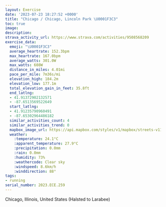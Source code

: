 ```yaml
---
layout: Exercise
date: '2023-07-23 18:27:52 +0000'
title: "Chicago / Chicago, Lincoln Park \U0001F3C3"
toc: true
image:
description:
strava_activity_url: https://www.strava.com/activities/9508568209
exercise_data:
  emoji: "\U0001F3C3"
  average_heartrate: 152.3bpm
  max_heartrate: 167.0bpm
  average_watts: 301.0W
  max_watts: 608W
  distance_in_miles: 4.01mi
  pace_per_mile: 7m36s/mi
  elevation_high: 184.2m
  elevation_low: 177.1m
  total_elevation_gain_in_feet: 35.8ft
  end_latlng:
  - 41.91372902132571
  - -87.6513569522649
  start_latlng:
  - 41.91235790960491
  - -87.65302964486182
  similar_activities_count: 4
  similar_activities_trend: 0
  mapbox_image_url: https://api.mapbox.com/styles/v1/mapbox/streets-v11/static/path-5+787af2-1.0(%7Bgy~Fpl~uO%40m%40GuC%40uFEsBD_%40CCK%3FG_%40GyD%40cAEiE%40mAO%7DKCSGGcA%3FWAIGCOGoSCq%40C_DK%7DAKyP%40sEEsDBi%40H%7D%40%40i%40Iw%40o%40mCMcA%3FeDIq%40Aw%40%40mDEgAAsCMcAcAkEGCE%40mBnAs%40%5CwBpAm%40Ts%40%5CWHeA%60%40e%40HmBj%40s%40Lq%40R_ALiG%60Ag%40DoAXkDl%40aCl%40m%40HYJYBiAXm%40JkCPK%3FcASw%40%40WHeCfBFr%40T%7CABj%40Fj%40ZfEG~BDJFH%3FPHl%40AZMn%40Gj%40PpC%40%60%40IdAFTPJNBf%40KDVJFJ%40p%40I%5EOl%40Md%40C~ACVDj%40%60%40VBVCZQx%40GtAM%60ACp%40BNA%5E%40XF~%40j%40%5CNtBLb%40Hx%40FJDDH%40%5CIdEH%60E%3FjABjAMfI%40NNBEN%40b%40Ij%40Jz%40DzHD%60CA~EIZG%7C%40Bx%40JZ%5EVXBxCKpBCv%40FpQW%60DCd%40%40TBHLBXFfKNNBFF%7CE),pin-s-s+e5b22e(-87.65145,41.91374),pin-s-f+89ae00(-87.64946000000008,41.913749999999965)/auto/800x800?access_token=pk.eyJ1Ijoiam9zaGJlY2ttYW4iLCJhIjoiY205eWR2aDd1MWZ6djJrbXc4a3M0bWZleiJ9.XiG9OWkNcZk2QzjJbxLB4A
  weather:
    :temperature: 24.1°C
    :apparent_temperature: 27.9°C
    :precipitation: 0.0mm
    :rain: 0.0mm
    :humidity: 73%
    :weathercode: Clear sky
    :windspeed: 8.6km/h
    :winddirection: 88°
tags:
- running
serial_number: 2023.ECE.259
---
```

Chicago, Illinois, United States (Halsted to Larabee)
